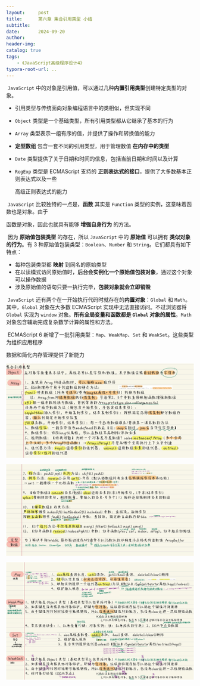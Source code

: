 ```yaml
---
layout:     post
title:      第六章 集合引用类型 小结
subtitle:  
date:       2024-09-20
author:     
header-img: 
catalog: true
tags:
    - 《JavaScript高级程序设计4》
typora-root-url: ..
---
```


​	`JavaScript` 中的对象是引用值，可以通过几种**内置引用类型**创建特定类型的对象。

- 引用类型与传统面向对象编程语言中的类相似，但实现不同

- `Object` 类型是一个基础类型，所有引用类型都从它继承了基本的行为

- `Array` 类型表示一组有序的值，并提供了操作和转换值的能力

- **定型数组** 包含一套不同的引用类型，用于管理数值 **在内存中的类型**

- `Date` 类型提供了关于日期和时间的信息，包括当前日期和时间以及计算

- `RegExp` 类型是 ECMAScript 支持的 **正则表达式的接口**，提供了大多数基本正则表达式以及一些

    高级正则表达式的能力

​	`JavaScript` 比较独特的一点是，**函数** 其实是 `Function` 类型的实例，这意味着函数也是对象。由于

函数是对象，因此也就具有能够 **增强自身行为** 的方法。

​	因为 **原始值包装类型** 的存在，所以 `JavaScript` 中的 **原始值** 可以拥有 **类似对象的行为**。有 3 种原始值包装类型：`Boolean`、`Number` 和 `String`。它们都具有如下特点：

- 每种包装类型都 **映射** 到同名的原始类型
- 在以读模式访问原始值时，**后台会实例化一个原始值包装对象**，通过这个对象可以操作数据
- 涉及原始值的语句只要一执行完毕，**包装对象就会立即销毁**

​	`JavaScript` 还有两个在一开始执行代码时就存在的**内置对象**：`Global` 和 `Math`。其中，`Global` 对象在大多数 ECMAScript 实现中无法直接访问。不过浏览器将 `Global` 实现为 `window` 对象。**所有全局变量和函数都是 `Global` 对象的属性**。`Math` 对象包含辅助完成复杂数学计算的属性和方法。

​	ECMAScript 6 新增了一批引用类型：`Map`、`WeakMap`、`Set` 和 `WeakSet`。这些类型为组织应用程序

数据和简化内存管理提供了新能力

![image-20240920135951064](/../img/assets_2023/image-20240920135951064.png)

![image-20240920140028196](/../img/assets_2023/image-20240920140028196.png)

![《红宝书》-17](/../img/assets_2023/《红宝书》-17.jpg)

